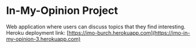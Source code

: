 # In-My-Opinion Project
Web application where users can discuss topics that they find interesting.
Heroku deployment link: [https://imo-burch.herokuapp.com](https://imo-in-my-opinion-3.herokuapp.com)
